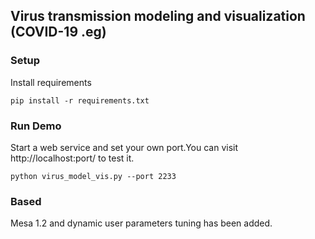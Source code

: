 ## Virus transmission modeling and visualization (COVID-19 .eg)
### Setup
Install requirements
```
pip install -r requirements.txt
```

### Run Demo
Start a web service and set your own port.You can visit http://localhost:port/ to test it.
```
python virus_model_vis.py --port 2233
```
### Based
Mesa 1.2 and dynamic user parameters tuning has been added.

